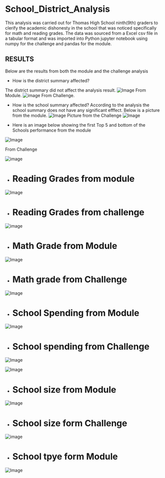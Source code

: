 # School_District_Analysis
This analysis was carried out for Thomas High School ninth(9th) graders to clerify the academic dishonesty in the school that was noticed specifically for math and reading grades. The data was sourced from a Excel csv file in a tabular format and was imported into Python jupyter notebook using numpy for the challenge and pandas for the module.

## RESULTS
Below are the results from both the module and the challenge analysis 
* How is the district summary affected? 

The district summary did not affect the analysis result.
![Image](https://github.com/Thaofeeqat/School_District_Analysis/blob/main/District%20Summary(M).png) From Module. 
![image](https://github.com/Thaofeeqat/School_District_Analysis/blob/main/District%20Summary(C).png) From Challenge.

* How is  the school summary affected?
According to the analysis the school summary does not have any significant efffect.
Below is a picture from the module.
![Image](https://github.com/Thaofeeqat/School_District_Analysis/blob/main/School%20Summary%20(M).png)
Picture from the Challenge
![Image](https://github.com/Thaofeeqat/School_District_Analysis/blob/main/School%20summary%20(c).png)

* Here is an image below showing the first Top 5 and bottom of the Schools performance from the module

![Image](https://github.com/Thaofeeqat/School_District_Analysis/blob/main/Top%20and%20bottom%205%20(M).png)

From Challenge 

![image](https://github.com/Thaofeeqat/School_District_Analysis/blob/main/Top%20and%20bottom%205%20(C).png)


* # Reading Grades from module

![Image](https://github.com/Thaofeeqat/School_District_Analysis/blob/main/Reading%20grade(M).png)

* # Reading Grades from challenge 

![image](https://github.com/Thaofeeqat/School_District_Analysis/blob/main/Reading%20grade(C).png)

* # Math Grade from Module

![Image](https://github.com/Thaofeeqat/School_District_Analysis/blob/main/math%20grade(M).png)
* # Math grade from Challenge 

![Image](https://github.com/Thaofeeqat/School_District_Analysis/blob/main/math%20grade(c).png)

* # School Spending from Module

![Image](https://github.com/Thaofeeqat/School_District_Analysis/blob/main/school_spending(M).png)

* # School spending from Challenge  
![Image](https://github.com/Thaofeeqat/School_District_Analysis/blob/main/school_spending(M).png)

![Image](https://github.com/Thaofeeqat/School_District_Analysis/blob/main/school_spending(C).png)

* # School size from Module

![Image](https://github.com/Thaofeeqat/School_District_Analysis/blob/main/school%20size(m).png)

* # School size form Challenge 

![image](https://github.com/Thaofeeqat/School_District_Analysis/blob/main/School%20size(c).png)
* # School tpye form Module

![Image](https://github.com/Thaofeeqat/School_District_Analysis/blob/main/School_type(M).png)
